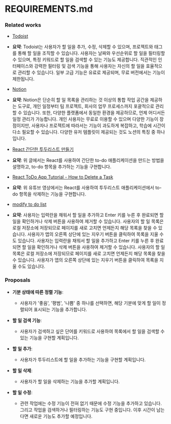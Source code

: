 # REQUIREMENTS.md

### Related works
- [Todoist](https://todoist.com/)
- **요약**: Todoist는 사용자가 할 일을 추가, 수정, 삭제할 수 있으며, 프로젝트와 태그를 통해 할 일을 조직할 수 있습니다. 사용자는 날짜와 우선순위로 할 일을 필터링할 수 있으며, 특정 키워드로 할 일을 검색할 수 있는 기능도 제공합니다. 직관적인 인터페이스와 강력한 필터링 및 검색 기능을 통해 사용자는 자신의 할 일을 효율적으로 관리할 수 있습니다. 일부 고급 기능은 유료로 제공되며, 무료 버전에서는 기능이 제한됩니다.

- [Notion](https://www.notion.so/ko-kr/templates/category/to-do-lists)
- **요약**: Notion은 단순히 할 일 목록을 관리하는 것 이상의 통합 작업 공간을 제공하는 도구로, 개인 일정부터 팀 프로젝트, 회사의 업무 프로세스까지 포괄적으로 관리할 수 있습니다. 또한, 다양한 플랫폼에서 동일한 환경을 제공하므로, 언제 어디서든 일정 관리가 가능합니다. 개인 사용자는 무료로 이용할 수 있으며 다양한 기능이 장점이지만, 사용자나 프로젝트에 따라서는 기능이 과도하게 복잡하고, 학습에 시간이 다소 필요할 수 있습니다. 다양한 유저 템플릿이 제공되는 것도 노션의 특징 중 하나입니다.

- [React 간단한 투두리스트 만들기](https://velog.io/@soonmac/React-%EA%B0%84%EB%8B%A8%ED%95%9C-%ED%88%AC%EB%91%90%EB%A6%AC%EC%8A%A4%ED%8A%B8-%EB%A7%8C%EB%93%A4%EA%B8%B0)
- **요약**: 위 글에서는 React를 사용하여 간단한 to-do 애플리케이션을 만드는 방법을 설명하고, to-do 항목을 추가하는 기능을 구현합니다.

- [React ToDo App Tutorial - How to Delete a Task](https://www.youtube.com/watch?v=Yln_FXYGS7U)
- **요약**: 위 유튜브 영상에서는 React를 사용하여 투두리스트 애플리케이션에서 to-do 항목을 삭제하는 기능을 구현합니다.

- [modify to do list](https://github.com/CodeExplainedRepo/To-Do-List?tab=readme-ov-file)
- **요약**: 사용자는 입력란을 채워서 할 일을 추가하고 Enter 키를 누른 후 완료되면 할 일을 확인하거나 삭제 버튼을 사용하여 제거할 수 있습니다.
사용자의 할 일 목록은 로컬 저장소에 저장되므로 페이지를 새로 고치면 언제든지 해당 목록을 찾을 수 있습니다.
사용자가 앱의 오른쪽 상단에 있는 지우기 버튼을 클릭하여 목록을 지울 수도 있습니다.
사용자는 입력란을 채워서 할 일을 추가하고 Enter 키를 누른 후 완료되면 할 일을 확인하거나 삭제 버튼을 사용하여 제거할 수 있습니다.
사용자의 할 일 목록은 로컬 저장소에 저장되므로 페이지를 새로 고치면 언제든지 해당 목록을 찾을 수 있습니다.
사용자가 앱의 오른쪽 상단에 있는 지우기 버튼을 클릭하여 목록을 지울 수도 있습니다.

### Proposals
- **기분 상태에 따른 정렬 기능**: 
    - 사용자가 '좋음', '평범', '나쁨' 중 하나를 선택하면, 해당 기분에 맞게 할 일이 정렬되어 표시되는 기능을 추가합니다.

- **할 일 검색 기능**:
    - 사용자가 검색하고 싶은 단어를 키워드로 사용하여 목록에서 할 일을 검색할 수 있는 기능을 구현할 계획입니다.


- **할 일 추가**:
    - 사용자가 투두리스트에 할 일을 추가하는 기능을 구현할 계획입니다.


- **할 일 삭제**:
    - 사용자가 할 일을 삭제하는 기능을 추가할 계획입니다.

- **할 일 수정**:
    - 관련 작업에는 수정 기능이 전혀 없기 때문에 수정 기능을 추가하고 있습니다. 그리고 작업을 검색하거나 필터링하는 기능도 구현 중입니다. 이후 시간이 남는다면 새로운 기능도 추가할 예정입니다.




